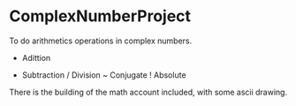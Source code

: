 # ComplexNumberProject
To do arithmetics operations in complex numbers.
+ Adittion
- Subtraction
/ Division
~ Conjugate
! Absolute

There is the building of the math account included, with some ascii drawing.
